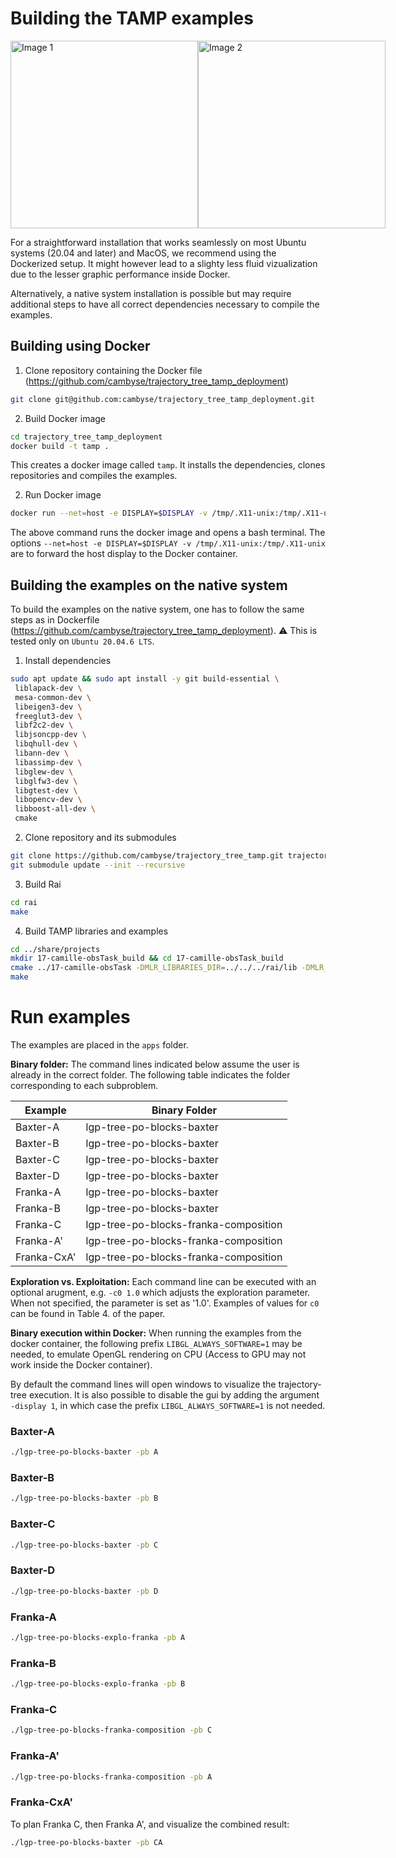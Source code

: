 # Building the TAMP examples

<div style="display: flex; justify-content: space-between; align-items: center;">
  <img src="doc/start-0.png" alt="Image 1" width="300">
  <img src="doc/franka_init.png" alt="Image 2" width="300">
</div>

For a straightforward installation that works seamlessly on most Ubuntu systems (20.04 and later) and MacOS, we recommend using the Dockerized setup. It might however lead to a slighty less fluid vizualization due to the lesser graphic performance inside Docker.

Alternatively, a native system installation is possible but may require additional steps to have all correct dependencies necessary to compile the examples.

## Building using Docker
1. Clone repository containing the Docker file (https://github.com/cambyse/trajectory_tree_tamp_deployment)

```bash
git clone git@github.com:cambyse/trajectory_tree_tamp_deployment.git
```


2. Build Docker image

```bash
cd trajectory_tree_tamp_deployment
docker build -t tamp .
```

This creates a docker image called `tamp`. It installs the dependencies, clones repositories and compiles the examples. 


2. Run Docker image

```bash
docker run --net=host -e DISPLAY=$DISPLAY -v /tmp/.X11-unix:/tmp/.X11-unix -it tamp /bin/bash
```

The above command runs the docker image and opens a bash terminal. The options `--net=host -e DISPLAY=$DISPLAY -v /tmp/.X11-unix:/tmp/.X11-unix` are to forward the host display to the Docker container.

## Building the examples on the native system

To build the examples on the native system, one has to follow the same steps as in Dockerfile (https://github.com/cambyse/trajectory_tree_tamp_deployment). ⚠️ This is tested only on `Ubuntu 20.04.6 LTS`.

1. Install dependencies

```bash
sudo apt update && sudo apt install -y git build-essential \
 liblapack-dev \
 mesa-common-dev \
 libeigen3-dev \
 freeglut3-dev \
 libf2c2-dev \
 libjsoncpp-dev \
 libqhull-dev \
 libann-dev \
 libassimp-dev \
 libglew-dev \
 libglfw3-dev \
 libgtest-dev \
 libopencv-dev \
 libboost-all-dev \
 cmake
```

2. Clone repository and its submodules
```bash
git clone https://github.com/cambyse/trajectory_tree_tamp.git trajectory_tree_tamp && cd trajectory_tree_tamp
git submodule update --init --recursive
```

3. Build Rai

```bash
cd rai
make
```

4. Build TAMP libraries and examples

```bash
cd ../share/projects
mkdir 17-camille-obsTask_build && cd 17-camille-obsTask_build
cmake ../17-camille-obsTask -DMLR_LIBRARIES_DIR=../../../rai/lib -DMLR_INCLUDE_DIR=../../../rai/rai -DCMAKE_BUILD_TYPE=Release
make
```

# Run examples
The examples are placed in the `apps` folder.

**Binary folder:** The command lines indicated below assume the user is already in the correct folder. The following table indicates the folder corresponding to each subproblem.

| Example      | Binary Folder                         |
|--------------|---------------------------------------|
| Baxter-A     | lgp-tree-po-blocks-baxter             |
| Baxter-B     | lgp-tree-po-blocks-baxter             |
| Baxter-C     | lgp-tree-po-blocks-baxter             |
| Baxter-D     | lgp-tree-po-blocks-baxter             |
| Franka-A     | lgp-tree-po-blocks-baxter             |
| Franka-B     | lgp-tree-po-blocks-baxter             |
| Franka-C     | lgp-tree-po-blocks-franka-composition |
| Franka-A'    | lgp-tree-po-blocks-franka-composition |
| Franka-CxA'  | lgp-tree-po-blocks-franka-composition |

**Exploration vs. Exploitation:** Each command line can be executed with an optional arugment, e.g. `-c0 1.0` which adjusts the exploration parameter. When not specified, the parameter is set as '1.0'. Examples of values for `c0` can be found in Table 4. of the paper.


**Binary execution within Docker:** When running the examples from the docker container, the following prefix `LIBGL_ALWAYS_SOFTWARE=1` may be needed, to emulate OpenGL rendering on CPU (Access to GPU may not work inside the Docker container).

By default the command lines will open windows to visualize the trajectory-tree execution. It is also possible to disable the gui by adding the argument `-display 1`, in which case the prefix `LIBGL_ALWAYS_SOFTWARE=1` is not needed.

### Baxter-A
```bash
./lgp-tree-po-blocks-baxter -pb A
```


### Baxter-B
```bash
./lgp-tree-po-blocks-baxter -pb B
```

### Baxter-C
```bash
./lgp-tree-po-blocks-baxter -pb C
```

### Baxter-D
```bash
./lgp-tree-po-blocks-baxter -pb D
```

### Franka-A
```bash
./lgp-tree-po-blocks-explo-franka -pb A
```

### Franka-B
```bash
./lgp-tree-po-blocks-explo-franka -pb B
```

### Franka-C
```bash
./lgp-tree-po-blocks-franka-composition -pb C
```

### Franka-A'
```bash
./lgp-tree-po-blocks-franka-composition -pb A
```

### Franka-CxA'
To plan Franka C, then Franka A', and visualize the combined result:
```bash
./lgp-tree-po-blocks-baxter -pb CA
```


